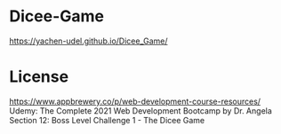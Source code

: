 # Dicee-Game
https://yachen-udel.github.io/Dicee_Game/

# License
https://www.appbrewery.co/p/web-development-course-resources/
<br>
Udemy: The Complete 2021 Web Development Bootcamp by Dr. Angela
<br>
Section 12: Boss Level Challenge 1 - The Dicee Game
